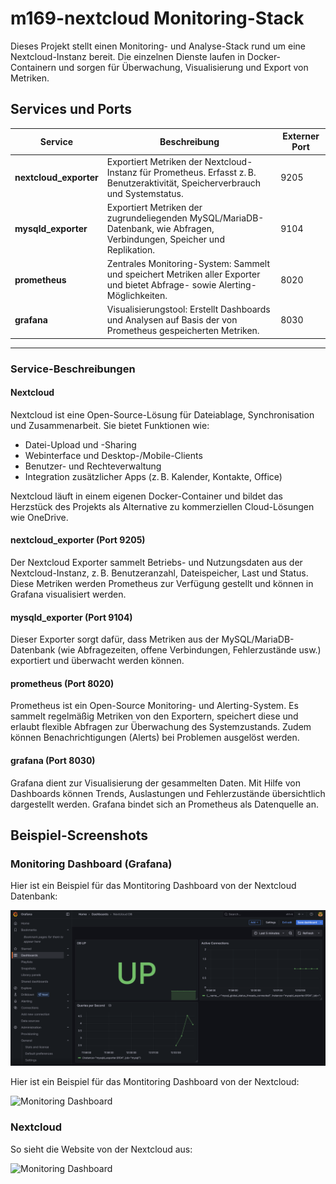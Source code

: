 # m169-nextcloud Monitoring-Stack

Dieses Projekt stellt einen Monitoring- und Analyse-Stack rund um eine Nextcloud-Instanz bereit. Die einzelnen Dienste laufen in Docker-Containern und sorgen für Überwachung, Visualisierung und Export von Metriken.

## Services und Ports

| Service              | Beschreibung                                                                                                                     | Externer Port |
|----------------------|----------------------------------------------------------------------------------------------------------------------------------|---------------|
| **nextcloud_exporter** | Exportiert Metriken der Nextcloud-Instanz für Prometheus. Erfasst z. B. Benutzeraktivität, Speicherverbrauch und Systemstatus.   | 9205          |
| **mysqld_exporter**    | Exportiert Metriken der zugrundeliegenden MySQL/MariaDB-Datenbank, wie Abfragen, Verbindungen, Speicher und Replikation.         | 9104          |
| **prometheus**         | Zentrales Monitoring-System: Sammelt und speichert Metriken aller Exporter und bietet Abfrage- sowie Alerting-Möglichkeiten.     | 8020          |
| **grafana**            | Visualisierungstool: Erstellt Dashboards und Analysen auf Basis der von Prometheus gespeicherten Metriken.                       | 8030          |

---

### Service-Beschreibungen

#### Nextcloud
Nextcloud ist eine Open-Source-Lösung für Dateiablage, Synchronisation und Zusammenarbeit. Sie bietet Funktionen wie:
- Datei-Upload und -Sharing
- Webinterface und Desktop-/Mobile-Clients
- Benutzer- und Rechteverwaltung
- Integration zusätzlicher Apps (z. B. Kalender, Kontakte, Office)

Nextcloud läuft in einem eigenen Docker-Container und bildet das Herzstück des Projekts als Alternative zu kommerziellen Cloud-Lösungen wie OneDrive.

#### nextcloud_exporter (Port 9205)
Der Nextcloud Exporter sammelt Betriebs- und Nutzungsdaten aus der Nextcloud-Instanz, z. B. Benutzeranzahl, Dateispeicher, Last und Status. Diese Metriken werden Prometheus zur Verfügung gestellt und können in Grafana visualisiert werden.

#### mysqld_exporter (Port 9104)
Dieser Exporter sorgt dafür, dass Metriken aus der MySQL/MariaDB-Datenbank (wie Abfragezeiten, offene Verbindungen, Fehlerzustände usw.) exportiert und überwacht werden können.

#### prometheus (Port 8020)
Prometheus ist ein Open-Source Monitoring- und Alerting-System. Es sammelt regelmäßig Metriken von den Exportern, speichert diese und erlaubt flexible Abfragen zur Überwachung des Systemzustands. Zudem können Benachrichtigungen (Alerts) bei Problemen ausgelöst werden.

#### grafana (Port 8030)
Grafana dient zur Visualisierung der gesammelten Daten. Mit Hilfe von Dashboards können Trends, Auslastungen und Fehlerzustände übersichtlich dargestellt werden. Grafana bindet sich an Prometheus als Datenquelle an.

## Beispiel-Screenshots

### Monitoring Dashboard (Grafana)

Hier ist ein Beispiel für das Montitoring Dashboard von der Nextcloud Datenbank:

![Monitoring Dashboard](screenshots/Screenshot%202025-06-22%20at%2012-03-00%20Nextcloud%20DB%20-%20Dashboards%20-%20Grafana.png)

Hier ist ein Beispiel für das Montitoring Dashboard von der Nextcloud:

![Monitoring Dashboard](screenshots/Screenshot%202025-06-22%20at%2012-03-00%20Nextcloud%20-%20Dashboards%20-%20Grafana.png)

### Nextcloud

So sieht die Website von der Nextcloud aus:

![Monitoring Dashboard](screenshots/Screenshot%202025-06-22%20at%2012-03-00%20Nextcloud%20-%20Dashboards%20-%20Grafana.png)

